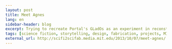 ```yaml
---
layout: post
title: Meet Agnes
lang: en
sidebar-header: blog
excerpt: Trying to recreate Portal's GLadOs as an experiment in reconstructing science fiction technologies.
tags: [science fiction, storytelling, design, fabrication, projects, MIT Media Lab, SciFi2SciFab, Portal, artificial intelligence]
external_url: http://scifi2scifab.media.mit.edu/2013/10/07/meet-agnes/
---
```

